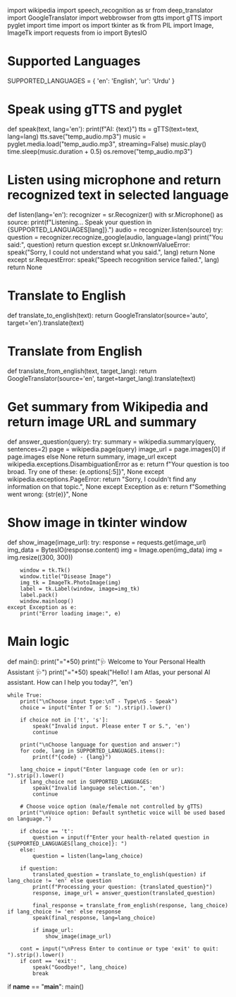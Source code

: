 import wikipedia
import speech_recognition as sr
from deep_translator import GoogleTranslator
import webbrowser
from gtts import gTTS
import pyglet
import time
import os
import tkinter as tk
from PIL import Image, ImageTk
import requests
from io import BytesIO

# Supported Languages
SUPPORTED_LANGUAGES = {
    'en': 'English',
    'ur': 'Urdu'
}

# Speak using gTTS and pyglet
def speak(text, lang='en'):
    print(f"AI: {text}")
    tts = gTTS(text=text, lang=lang)
    tts.save("temp_audio.mp3")
    music = pyglet.media.load("temp_audio.mp3", streaming=False)
    music.play()
    time.sleep(music.duration + 0.5)
    os.remove("temp_audio.mp3")

# Listen using microphone and return recognized text in selected language
def listen(lang='en'):
    recognizer = sr.Recognizer()
    with sr.Microphone() as source:
        print(f"Listening... Speak your question in {SUPPORTED_LANGUAGES[lang]}.")
        audio = recognizer.listen(source)
    try:
        question = recognizer.recognize_google(audio, language=lang)
        print("You said:", question)
        return question
    except sr.UnknownValueError:
        speak("Sorry, I could not understand what you said.", lang)
        return None
    except sr.RequestError:
        speak("Speech recognition service failed.", lang)
        return None

# Translate to English
def translate_to_english(text):
    return GoogleTranslator(source='auto', target='en').translate(text)

# Translate from English
def translate_from_english(text, target_lang):
    return GoogleTranslator(source='en', target=target_lang).translate(text)

# Get summary from Wikipedia and return image URL and summary
def answer_question(query):
    try:
        summary = wikipedia.summary(query, sentences=2)
        page = wikipedia.page(query)
        image_url = page.images[0] if page.images else None
        return summary, image_url
    except wikipedia.exceptions.DisambiguationError as e:
        return f"Your question is too broad. Try one of these: {e.options[:5]}", None
    except wikipedia.exceptions.PageError:
        return "Sorry, I couldn't find any information on that topic.", None
    except Exception as e:
        return f"Something went wrong: {str(e)}", None

# Show image in tkinter window
def show_image(image_url):
    try:
        response = requests.get(image_url)
        img_data = BytesIO(response.content)
        img = Image.open(img_data)
        img = img.resize((300, 300))

        window = tk.Tk()
        window.title("Disease Image")
        img_tk = ImageTk.PhotoImage(img)
        label = tk.Label(window, image=img_tk)
        label.pack()
        window.mainloop()
    except Exception as e:
        print("Error loading image:", e)

# Main logic
def main():
    print("="*50)
    print("🩺 Welcome to Your Personal Health Assistant 🩺")
    print("="*50)
    speak("Hello! I am Atlas, your personal AI assistant. How can I help you today?", 'en')

    while True:
        print("\nChoose input type:\nT - Type\nS - Speak")
        choice = input("Enter T or S: ").strip().lower()

        if choice not in ['t', 's']:
            speak("Invalid input. Please enter T or S.", 'en')
            continue

        print("\nChoose language for question and answer:")
        for code, lang in SUPPORTED_LANGUAGES.items():
            print(f"{code} - {lang}")

        lang_choice = input("Enter language code (en or ur): ").strip().lower()
        if lang_choice not in SUPPORTED_LANGUAGES:
            speak("Invalid language selection.", 'en')
            continue

        # Choose voice option (male/female not controlled by gTTS)
        print("\nVoice option: Default synthetic voice will be used based on language.")

        if choice == 't':
            question = input(f"Enter your health-related question in {SUPPORTED_LANGUAGES[lang_choice]}: ")
        else:
            question = listen(lang=lang_choice)

        if question:
            translated_question = translate_to_english(question) if lang_choice != 'en' else question
            print(f"Processing your question: {translated_question}")
            response, image_url = answer_question(translated_question)

            final_response = translate_from_english(response, lang_choice) if lang_choice != 'en' else response
            speak(final_response, lang=lang_choice)

            if image_url:
                show_image(image_url)

        cont = input("\nPress Enter to continue or type 'exit' to quit: ").strip().lower()
        if cont == 'exit':
            speak("Goodbye!", lang_choice)
            break

if __name__ == "__main__":
    main()

